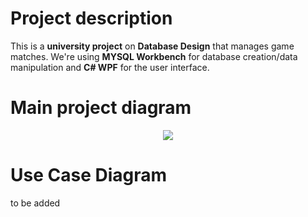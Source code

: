 # Project description
This is a **university project** on **Database Design** that manages game matches. We're using **MYSQL Workbench** for database creation/data manipulation and **C# WPF** for the user interface.

# Main project diagram
<p align="center">
  <img src="https://i.imgur.com/3D6TAxH.png" />
</p>

# Use Case Diagram
to be added
